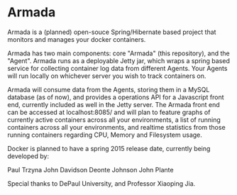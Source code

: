 # Armada
Armada is a (planned) open-souce Spring/Hibernate based project that monitors and manages your docker containers.

Armada has two main components: core "Armada" (this repository), and the "Agent". Armada runs as a deployable Jetty jar, which wraps a spring based service for collecting container log data from different Agents. Your Agents will run locally on whichever server you wish to track containers on.

Armada will consume data from the Agents, storing them in a MySQL database (as of now), and provides a operations API for a Javascript front end, currently included as well in the Jetty server. The Armada front end can be accessed at localhost:8085/ and will plan to feature graphs of currently active containers across all your environments, a list of running containers across all your environments, and realtime statistics from those running containers regarding CPU, Memory and Filesystem usage.

Docker is planned to have a spring 2015 release date, currently being developed by:

Paul Trzyna
John Davidson
Deonte Johnson
John Plante

Special thanks to DePaul University, and Professor Xiaoping Jia.
